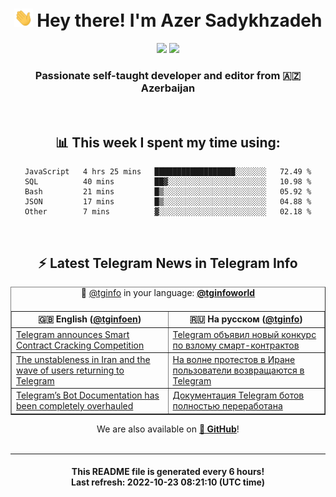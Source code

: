 <div align="center">
	<div>
		<h1>
      <img src="./assets/hi.gif" width="30px"> Hey there! I'm Azer Sadykhzadeh
    </h1>
    <img height="18" src="https://komarev.com/ghpvc/?username=sadykhzadeh&label=Views&color=2081c1&style=flat-square" />
		<a href="https://wakatime.com/@Azer"> <img height="18" src="https://wakatime.com/badge/user/f80ae27a-c328-426f-a381-bc84136e2dd6.svg" /> </a>
    <h3>
      Passionate self-taught developer and editor from 🇦🇿 Azerbaijan
    </h3>
  </div>
  <br>

<h2>📊 This week I spent my time using:</h2>

<!--START_SECTION:waka-->

```text
JavaScript   4 hrs 25 mins   ██████████████████░░░░░░░   72.49 %
SQL          40 mins         ██▓░░░░░░░░░░░░░░░░░░░░░░   10.98 %
Bash         21 mins         █▒░░░░░░░░░░░░░░░░░░░░░░░   05.92 %
JSON         17 mins         █▒░░░░░░░░░░░░░░░░░░░░░░░   04.88 %
Other        7 mins          ▓░░░░░░░░░░░░░░░░░░░░░░░░   02.18 %
```

<!--END_SECTION:waka-->

<br>

<h2>⚡️ Latest Telegram News in Telegram Info</h2>
  <table border>
		<tr>
			<th width="50%">🇬🇧 English (<a href="https://t.me/tginfoen">@tginfoen</a>)</th>
			<th>🇷🇺 На русском (<a href="https://t.me/tginfo">@tginfo</a>)</th>
		</tr>
		<caption>🚩 <a href="https://t.me/tginfo">@tginfo</a> in your language: <a href="https://t.me/tginfoworld"><b>@tginfoworld</b></a><caption/>
  <tr><td><a href="https://t.me/tginfoen/1507">Telegram announces Smart Contract Cracking Competition</a></td>
    <td><a href="https://t.me/tginfo/3455">Telegram объявил новый конкурс по взлому смарт-контрактов</a></td></tr><tr><td><a href="https://t.me/tginfoen/1506">The unstableness in Iran and the wave of users returning to Telegram</a></td>
    <td><a href="https://t.me/tginfo/3454">На волне протестов в Иране пользователи возвращаются в Telegram</a></td></tr><tr><td><a href="https://t.me/tginfoen/1505">Telegram’s Bot Documentation has been completely overhauled</a></td>
    <td><a href="https://t.me/tginfo/3453">Документация Telegram ботов полностью переработана</a></td></tr>
</table>
We are also available on <a href="https://github.com/tginfo"><b>🐙 GitHub</b></a>!
</div>

<br>
<hr>
<h4 align="center">This README file is generated <b>every 6 hours</b>!</br>Last refresh: <b>2022-10-23 08:21:10 (UTC time)</b></h4>
